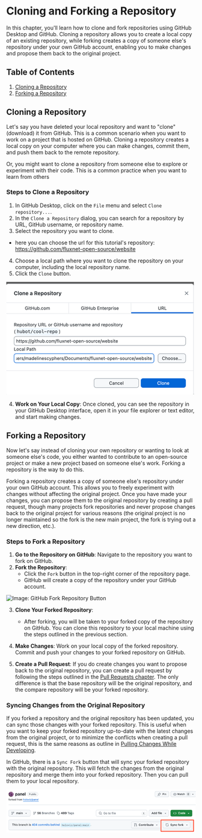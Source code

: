 # Cloning and Forking a Repository

In this chapter, you'll learn how to clone and fork repositories using GitHub Desktop and GitHub. Cloning a repository allows you to create a local copy of an existing repository, while forking creates a copy of someone else's repository under your own GitHub account, enabling you to make changes and propose them back to the original project.

## Table of Contents

1. [Cloning a Repository](#cloning-a-repository)
2. [Forking a Repository](#forking-a-repository)

## Cloning a Repository

Let's say you have deleted your local repository and want to "clone" (download) it from GitHub. This is a common scenario when you want to work on a project that is hosted on GitHub. Cloning a repository creates a local copy on your computer where you can make changes, commit them, and push them back to the remote repository.

Or, you might want to clone a repository from someone else to explore or experiment with their code. This is a common practice when you want to learn from others 

### Steps to Clone a Repository

1. In GitHub Desktop, click on the `File` menu and select `Clone repository...`.
2. In the `Clone a Repository` dialog, you can search for a repository by URL, GitHub username, or repository name.
3. Select the repository you want to clone.
  - here you can choose the url for this tutorial's repository: https://github.com/fluxnet-open-source/website
4. Choose a local path where you want to clone the repository on your computer, including the local repository name.
5. Click the `Clone` button.

![Image: GitHub Desktop repo cloning Menu](fig/clone-repo.png)

4. **Work on Your Local Copy**: Once cloned, you can see the repository in your GitHub Desktop interface, open it in your file explorer or text editor, and start making changes.


## Forking a Repository

Now let's say instead of cloning your own repository or wanting to look at someone else's code, you either wanted to contribute to an open-source project or make a new project based on someone else's work. Forking a repository is the way to do this.

Forking a repository creates a copy of someone else's repository under your own GitHub account. This allows you to freely experiment with changes without affecting the original project. Once you have made your changes, you can propose them to the original repository by creating a pull request, though many projects fork repositories and never propose changes back to the original project for various reasons (the original project is no longer maintained so the fork is the new main project, the fork is trying out a new direction, etc.).

### Steps to Fork a Repository

1. **Go to the Repository on GitHub**: Navigate to the repository you want to fork on GitHub.
2. **Fork the Repository**:
   - Click the `Fork` button in the top-right corner of the repository page.
   - GitHub will create a copy of the repository under your GitHub account.

![Image: GitHub Fork Repository Button](https://docs.github.com/assets/images/help/repository/fork-button.png)

3. **Clone Your Forked Repository**:
   - After forking, you will be taken to your forked copy of the repository on GitHub. You can clone this repository to your local machine using the steps outlined in the previous section.

4. **Make Changes**: Work on your local copy of the forked repository. Commit and push your changes to your forked repository on GitHub.

5. **Create a Pull Request**:
   If you do create changes you want to propose back to the original repository, you can create a pull request by following the steps outlined in the [Pull Requests chapter](10-pull-requests.md). The only difference is that the base repository will be the original repository, and the compare repository will be your forked repository. 

### Syncing Changes from the Original Repository

If you forked a repository and the original repository has been updated, you can sync those changes with your forked repository. This is useful when you want to keep your forked repository up-to-date with the latest changes from the original project, or to minimize the conflicts when creating a pull request, this is the same reasons as outline in [Pulling Changes While Developing](11-merge-conflicts.md#pulling-changes-while-developing).

In GitHub, there is a `Sync Fork` button that will sync your forked repository with the original repository. This will fetch the changes from the original repository and merge them into your forked repository. Then you can pull them to your local repository.

![Image: GitHub Sync Fork Button](fig/github-sync-fork.png)
